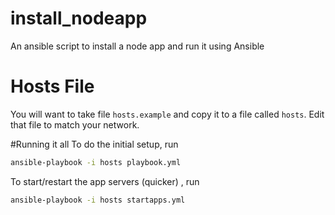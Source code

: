 # install_nodeapp
An ansible script to install a node app and run it using Ansible

# Hosts File
You will want to take file `hosts.example` and copy it to a file called `hosts`.  Edit that file to match your network.

#Running it all
To do the initial setup, run
```bash
ansible-playbook -i hosts playbook.yml
```


To start/restart the app servers (quicker) , run
```bash
ansible-playbook -i hosts startapps.yml
```
